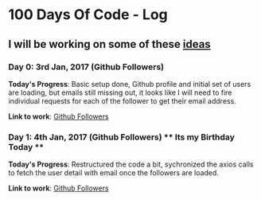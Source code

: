 # 100 Days Of Code - Log

## I will be working on some of these [ideas](ideas.md)

### Day 0: 3rd Jan, 2017 (Github Followers)

**Today's Progress**: Basic setup done, Github profile and initial set of users are loading, but emails still missing out, it looks like I will need to fire individual requests for each of the follower to get their email address.

**Link to work**: [Github Followers](/work/github_followers)

### Day 1: 4th Jan, 2017 (Github Followers) ** Its my Birthday Today **

**Today's Progress**: Restructured the code a bit, sychronized the axios calls to fetch the user detail with email once the followers are loaded. 

**Link to work**: [Github Followers](/work/github_followers)
